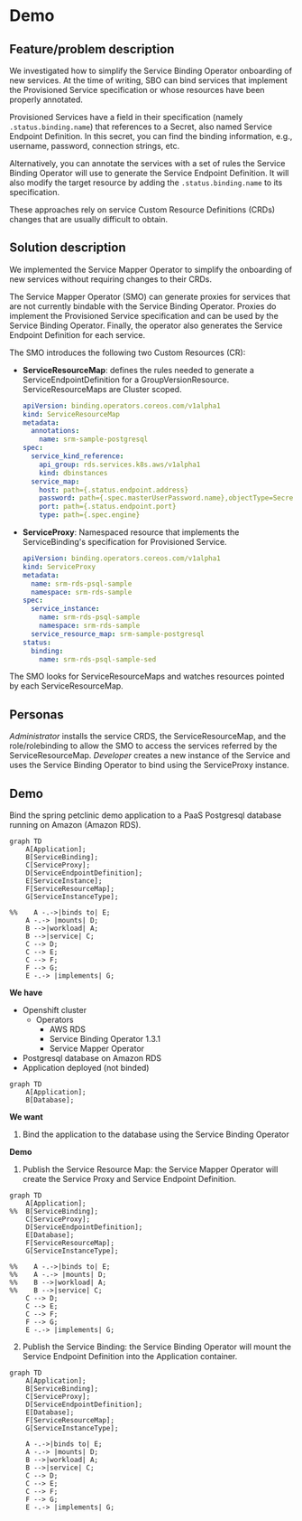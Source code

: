 # Demo

## Feature/problem description

We investigated how to simplify the Service Binding Operator onboarding of new services.
At the time of writing, SBO can bind services that implement the Provisioned Service specification or whose resources have been properly annotated.

Provisioned Services have a field in their specification (namely `.status.binding.name`) that references to a Secret, also named Service Endpoint Definition.
In this secret, you can find the binding information, e.g., username, password, connection strings, etc.

Alternatively, you can annotate the services with a set of rules the Service Binding Operator will use to generate the Service Endpoint Definition.
It will also modify the target resource by adding the `.status.binding.name` to its specification.

These approaches rely on service Custom Resource Definitions (CRDs) changes that are usually difficult to obtain.

## Solution description <!-- Show charts or whiteboard if needed -->

We implemented the Service Mapper Operator to simplify the onboarding of new services without requiring changes to their CRDs.

The Service Mapper Operator (SMO) can generate proxies for services that are not currently bindable with the Service Binding Operator.
Proxies do implement the Provisioned Service specification and can be used by the Service Binding Operator.
Finally, the operator also generates the Service Endpoint Definition for each service.

The SMO introduces the following two Custom Resources (CR):

* **ServiceResourceMap**: defines the rules needed to generate a ServiceEndpointDefinition for a GroupVersionResource. ServiceResourceMaps are Cluster scoped.
    ```yaml
    apiVersion: binding.operators.coreos.com/v1alpha1
    kind: ServiceResourceMap
    metadata:
      annotations:
        name: srm-sample-postgresql
    spec:
      service_kind_reference:
        api_group: rds.services.k8s.aws/v1alpha1
        kind: dbinstances
      service_map:
        host: path={.status.endpoint.address}
        password: path={.spec.masterUserPassword.name},objectType=Secret,sourceKey=password
        port: path={.status.endpoint.port}
        type: path={.spec.engine}
    ```
* **ServiceProxy**: Namespaced resource that implements the ServiceBinding's specification for Provisioned Service.
    ```yaml
    apiVersion: binding.operators.coreos.com/v1alpha1
    kind: ServiceProxy
    metadata:
      name: srm-rds-psql-sample
      namespace: srm-rds-sample
    spec:
      service_instance:
        name: srm-rds-psql-sample
        namespace: srm-rds-sample
      service_resource_map: srm-sample-postgresql
    status:
      binding:
        name: srm-rds-psql-sample-sed
   ```

The SMO looks for ServiceResourceMaps and watches resources pointed by each ServiceResourceMap.

## Personas

_Administrator_ installs the service CRDS, the ServiceResourceMap, and the role/rolebinding to allow the SMO to access the services referred by the ServiceResourceMap.
_Developer_ creates a new instance of the Service and uses the Service Binding Operator to bind using the ServiceProxy instance.

## Demo

Bind the spring petclinic demo application to a PaaS Postgresql database running on Amazon (Amazon RDS).

```mermaid
graph TD
	A[Application];
	B[ServiceBinding];
	C[ServiceProxy];
	D[ServiceEndpointDefinition];
	E[ServiceInstance];
	F[ServiceResourceMap];
    G[ServiceInstanceType];

%%    A -.->|binds to| E;
    A -.-> |mounts| D;
	B -->|workload| A;
	B -->|service| C;
	C --> D;
	C --> E;
	C --> F;
	F --> G;
    E -.-> |implements| G;
```

**We have**
* Openshift cluster
	* Operators
		* AWS RDS
		* Service Binding Operator 1.3.1
		* Service Mapper Operator
* Postgresql database on Amazon RDS
* Application deployed (not binded)

```mermaid
graph TD
    A[Application];
    B[Database];
```

**We want**
1. Bind the application to the database using the Service Binding Operator

**Demo**

1. Publish the Service Resource Map: the Service Mapper Operator will create the Service Proxy and Service Endpoint Definition.

```mermaid
graph TD
    A[Application];
%%	B[ServiceBinding];
    C[ServiceProxy];
    D[ServiceEndpointDefinition];
    E[Database];
    F[ServiceResourceMap];
    G[ServiceInstanceType];

%%    A -.->|binds to| E;
%%    A -.-> |mounts| D;
%%    B -->|workload| A;
%%    B -->|service| C;
    C --> D;
    C --> E;
    C --> F;
    F --> G;
    E -.-> |implements| G;
```

2. Publish the Service Binding: the Service Binding Operator will mount the Service Endpoint Definition into the Application container.

```mermaid
graph TD
    A[Application];
    B[ServiceBinding];
    C[ServiceProxy];
    D[ServiceEndpointDefinition];
    E[Database];
    F[ServiceResourceMap];
    G[ServiceInstanceType];

    A -.->|binds to| E;
    A -.-> |mounts| D;
    B -->|workload| A;
    B -->|service| C;
    C --> D;
    C --> E;
    C --> F;
    F --> G;
    E -.-> |implements| G;
```

